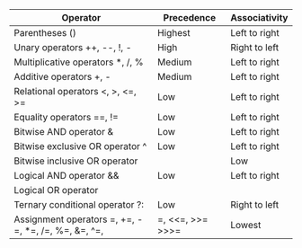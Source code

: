 | Operator | Precedence | Associativity |
|---|---|---|
| Parentheses () | Highest | Left to right |
| Unary operators ++, --, !, - | High | Right to left |
| Multiplicative operators *, /, % | Medium | Left to right |
| Additive operators +, - | Medium | Left to right |
| Relational operators <, >, <=, >= | Low | Left to right |
| Equality operators ==, != | Low | Left to right |
| Bitwise AND operator & | Low | Left to right |
| Bitwise exclusive OR operator ^ | Low | Left to right |
| Bitwise inclusive OR operator | | Low | Left to right |
| Logical AND operator && | Low | Left to right |
| Logical OR operator || | Low | Left to right |
| Ternary conditional operator ?: | Low | Right to left |
| Assignment operators =, +=, -=, *=, /=, %=, &=, ^=, |=, <<=, >>= >>>= | Lowest | Right to left |
